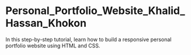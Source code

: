 # Personal_Portfolio_Website_Khalid_Hassan_Khokon
In this step-by-step tutorial, learn how to build a responsive personal portfolio website using HTML and CSS.
